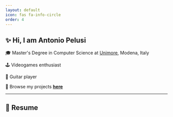 ```yaml
---
layout: default
icon: fas fa-info-circle
order: 4
---
```


## ✨ Hi, I am Antonio Pelusi

🎓 Master's Degree in Computer Science at [Unimore](https://www.unimore.it/), Modena, Italy

🕹️ Videogames enthusiast

🎸 Guitar player

🌱  Browse my projects [**here**](https://www.antoniopelusi.com/archives/)

---

## 📜 Resume

<center>
<div id="pdf-container" style="width: 100%; height: 100vh;"></div>
</center>

<!-- Include il CSS di pdf.js -->
<link rel="stylesheet" href="https://cdnjs.cloudflare.com/ajax/libs/pdf.js/2.10.377/pdf_viewer.min.css"/>

<!-- Include il JS di pdf.js -->
<script src="https://cdnjs.cloudflare.com/ajax/libs/pdf.js/2.10.377/pdf.min.js"></script>

<script>
document.addEventListener("DOMContentLoaded", function() {
    // Link diretto al file PDF
    var url = 'https://drive.google.com/uc?export=download&id=1QaucTh5GLyc2mATlXj_HgU22GSyG5Cgd';

    // Inizializza pdf.js
    var pdfjsLib = window['pdfjs-dist/build/pdf'];

    // Impostazioni PDFViewer
    var container = document.getElementById('pdf-container');

    // Carica il PDF
    pdfjsLib.getDocument(url).promise.then(function(pdfDoc) {
        // Visualizza tutte le pagine
        for (var pageNum = 1; pageNum <= pdfDoc.numPages; pageNum++) {
            (function(pageNum) {
                pdfDoc.getPage(pageNum).then(function(page) {
                    var viewport = page.getViewport({ scale: 1 });
                    var canvas = document.createElement('canvas');
                    canvas.className = 'pdf-page';
                    canvas.height = viewport.height;
                    canvas.width = viewport.width;
                    container.appendChild(canvas);

                    var renderContext = {
                        canvasContext: canvas.getContext('2d'),
                        viewport: viewport,
                    };
                    page.render(renderContext);
                });
            })(pageNum);
        }
    });
});
</script>

---

## 📞 Contact me

<i class="fas fa-envelope" aria-hidden="true"></i> **Email**: [antoniopelusi2000@gmail.com](mailto:antoniopelusi2000@gmail.com")

<i class="fab fa-linkedin" aria-hidden="true"></i> **LinkedIn**: [@antoniopelusi](https://www.linkedin.com/in/antoniopelusi/)

<i class="fab fa-twitter" aria-hidden="true"></i> **Twitter**: [@antopelusi](https://twitter.com/antopelusi)

<i class="fab fa-github" aria-hidden="true"></i> **GitHub**: [@antoniopelusi](https://github.com/antoniopelusi)

<svg xmlns="http://www.w3.org/2000/svg" xmlns:xlink="http://www.w3.org/1999/xlink"
     viewBox="-250 200 1300 600" style="margin-left:auto; margin-right:auto; display:block;">
    <defs>
        <linearGradient id="Dégradé_sans_nom_4" x1="397.3" y1="531.55" x2="398.77" y2="531.55"
                        gradientTransform="matrix(1, 0, 0, -1, 0, 1002)" gradientUnits="userSpaceOnUse">
            <stop offset="0" stop-color="#f5f5f5" stop-opacity="0.7"/>
            <stop offset="1" stop-color="#303030" stop-opacity="0.3"/>
        </linearGradient>
        <linearGradient id="Dégradé_sans_nom_5" x1="-71.63" y1="1086.96" x2="-71.63" y2="1203.04"
                        gradientTransform="matrix(0.87, -0.5, 0, -1.15, 202.02, 1691.1)" gradientUnits="userSpaceOnUse">
            <stop offset="0" stop-color="#e24e1d"/>
            <stop offset="0.09" stop-color="#F66947"/>
            <stop offset="0.69" stop-color="#fff"/>
        </linearGradient>
        <linearGradient id="Dégradé_sans_nom_6" x1="-117.26" y1="1087.6" x2="-117.26" y2="1178.79"
                        xlink:href="#Dégradé_sans_nom_5"/>
        <linearGradient id="Dégradé_sans_nom_7" x1="-140.02" y1="1086.96" x2="-140.02" y2="1203.04"
                        xlink:href="#Dégradé_sans_nom_5"/>
        <linearGradient id="Dégradé_sans_nom_8" x1="-162.84" y1="1087.39" x2="-162.84" y2="1186.68"
                        xlink:href="#Dégradé_sans_nom_5"/>
        <linearGradient id="Dégradé_sans_nom_9" x1="3024.62" y1="-260.2" x2="3024.62" y2="-144.13"
                        gradientTransform="matrix(-0.87, -0.5, 0, -1.15, 2764.57, 1691.1)"
                        xlink:href="#Dégradé_sans_nom_5"/>
        <linearGradient id="Dégradé_sans_nom_10" x1="3070.25" y1="-299.23" x2="3070.25" y2="-208.04"
                        gradientTransform="matrix(-0.87, -0.5, 0, -1.15, 2764.57, 1691.1)"
                        xlink:href="#Dégradé_sans_nom_5"/>
        <linearGradient id="Dégradé_sans_nom_11" x1="3093.01" y1="-319.7" x2="3093.01" y2="-203.63"
                        gradientTransform="matrix(-0.87, -0.5, 0, -1.15, 2764.57, 1691.1)"
                        xlink:href="#Dégradé_sans_nom_5"/>
        <linearGradient id="Dégradé_sans_nom_12" x1="56.64" y1="500.45" x2="44.9" y2="595.99"
                        gradientTransform="matrix(1, 0, 0, -1, 0, 1002)" xlink:href="#Dégradé_sans_nom_5"/>
        <linearGradient id="Dégradé_sans_nom_13" x1="64.52" y1="585.05" x2="81.08" y2="592.79"
                        gradientTransform="matrix(1, -0.01, -0.01, -1, -9.3, 1026.18)"
                        xlink:href="#Dégradé_sans_nom_5"/>
        <linearGradient id="Dégradé_sans_nom_14" x1="84.31" y1="585.6" x2="114.29" y2="599.6"
                        gradientTransform="matrix(1, -0.01, -0.01, -1, -9.3, 1026.18)"
                        xlink:href="#Dégradé_sans_nom_5"/>
        <linearGradient id="Dégradé_sans_nom_15" x1="-94.51" y1="1086.73" x2="-94.51" y2="1202.81"
                        xlink:href="#Dégradé_sans_nom_5"/>
        <linearGradient id="Dégradé_sans_nom_16" x1="3047.49" y1="-280.31" x2="3047.49" y2="-164.24"
                        gradientTransform="matrix(-0.87, -0.5, 0, -1.15, 2764.57, 1691.1)"
                        xlink:href="#Dégradé_sans_nom_5"/>
        <linearGradient id="Dégradé_sans_nom_17" x1="124.16" y1="607.81" x2="154.14" y2="621.82"
                        gradientTransform="matrix(1, -0.01, -0.01, -1, -9.3, 1026.18)"
                        xlink:href="#Dégradé_sans_nom_5"/>
        <linearGradient id="Dégradé_sans_nom_18" x1="144.36" y1="634.38" x2="174.34" y2="648.38"
                        gradientTransform="matrix(1, -0.01, -0.01, -1, -9.3, 1026.18)"
                        xlink:href="#Dégradé_sans_nom_5"/>
        <linearGradient id="Dégradé_sans_nom_19" x1="106.45" y1="579.15" x2="118.92" y2="584.97"
                        gradientTransform="matrix(1, -0.01, -0.01, -1, -9.3, 1026.18)"
                        xlink:href="#Dégradé_sans_nom_5"/>
        <linearGradient id="Dégradé_sans_nom_20" x1="3072.39" y1="-464.37" x2="3072.39" y2="-403.73"
                        gradientTransform="matrix(-0.87, -0.5, 0, -1.15, 3394.98, 1691.1)"
                        xlink:href="#Dégradé_sans_nom_5"/>
        <linearGradient id="Dégradé_sans_nom_21" x1="3049.57" y1="-465.06" x2="3049.57" y2="-377.24"
                        gradientTransform="matrix(-0.87, -0.5, 0, -1.15, 3394.98, 1691.1)"
                        xlink:href="#Dégradé_sans_nom_5"/>
        <linearGradient id="Dégradé_sans_nom_22" x1="3026.76" y1="-464.82" x2="3026.76" y2="-386.44"
                        gradientTransform="matrix(-0.87, -0.5, 0, -1.15, 3394.98, 1691.1)"
                        xlink:href="#Dégradé_sans_nom_5"/>
        <linearGradient id="Dégradé_sans_nom_23" x1="-119.4" y1="924.34" x2="-119.4" y2="984.97"
                        gradientTransform="matrix(0.87, -0.5, 0, -1.15, 832.43, 1691.1)"
                        xlink:href="#Dégradé_sans_nom_5"/>
        <linearGradient id="Dégradé_sans_nom_24" x1="-96.59" y1="903.81" x2="-96.59" y2="991.64"
                        gradientTransform="matrix(0.87, -0.5, 0, -1.15, 832.43, 1691.1)"
                        xlink:href="#Dégradé_sans_nom_5"/>
        <linearGradient id="Dégradé_sans_nom_25" x1="2831.03" y1="306.18" x2="2821.63" y2="382.71"
                        gradientTransform="translate(3597 1002) rotate(180)" xlink:href="#Dégradé_sans_nom_5"/>
        <linearGradient id="Dégradé_sans_nom_26" x1="2830.12" y1="346.86" x2="2846.68" y2="354.59"
                        gradientTransform="translate(3606.3 1026.18) rotate(-179.43)" xlink:href="#Dégradé_sans_nom_5"/>
        <linearGradient id="Dégradé_sans_nom_27" x1="2849.94" y1="347.34" x2="2879.92" y2="361.34"
                        gradientTransform="translate(3606.3 1026.18) rotate(-179.43)" xlink:href="#Dégradé_sans_nom_5"/>
        <linearGradient id="Dégradé_sans_nom_28" x1="2872.09" y1="340.88" x2="2884.56" y2="346.7"
                        gradientTransform="translate(3606.3 1026.18) rotate(-179.43)" xlink:href="#Dégradé_sans_nom_5"/>
        <radialGradient id="Dégradé_sans_nom" cx="-64.97" cy="1869.29" r="504.98"
                        gradientTransform="matrix(0.72, 0, 0, -0.45, 702.38, 1207.55)" gradientUnits="userSpaceOnUse">
            <stop offset="0" stop-color="#383838" stop-opacity="0.3"/>
            <stop offset="0.14" stop-color="#3f3419" stop-opacity="0.31"/>
            <stop offset="0.27" stop-color="#3f3419" stop-opacity="0.34"/>
            <stop offset="0.41" stop-color="#4c4c4b" stop-opacity="0.38"/>
            <stop offset="0.55" stop-color="#7c7c7b" stop-opacity="0.45"/>
            <stop offset="0.69" stop-color="#ada99d" stop-opacity="0.53"/>
            <stop offset="0.82" stop-color="#dddcd7" stop-opacity="0.64"/>
            <stop offset="0.9" stop-color="#fff" stop-opacity="0.7"/>
        </radialGradient>
        <linearGradient id="Dégradé_sans_nom_2" x1="443.16" y1="829.82" x2="874.22" y2="437.05"
                        gradientTransform="matrix(1, 0, 0, -1, 0, 1002)" gradientUnits="userSpaceOnUse">
            <stop offset="0" stop-color="#f5f5f5" stop-opacity="0.7"/>
            <stop offset="1" stop-color="#666666" stop-opacity="0.3"/>
        </linearGradient>
        <linearGradient id="Dégradé_sans_nom_3" x1="397.3" y1="635.5" x2="915.3" y2="635.5"
                        gradientTransform="matrix(1, 0, 0, -1, 0, 1002)" gradientUnits="userSpaceOnUse">
            <stop offset="0" stop-color="#f5f5f5" stop-opacity="0.5"/>
            <stop offset="1" stop-color="#666666" stop-opacity="0.3"/>
        </linearGradient>
        <clipPath id="clip-path">
            <polygon points="431.1 561.4 406.8 575.4 310.4 519.7 310.4 412.6 431.1 482.3 431.1 561.4" fill="none"/>
        </clipPath>
    </defs>
    <g id="circuits">
        <g id="circuits-2">
            <g id="blue">
                <path d="M386.9,462.6l-1-.6-61.8-35.7c1.2-.8,1.1-2.1-.3-2.9a5.9,5.9,0,0,0-5.2-.2l-.4.2-.5.3c-1,.9-.8,2.1.5,2.9a6.19,6.19,0,0,0,5,.3h.1l74,42.8v-1ZM370.5,361.1a.78.78,0,0,0,.4-.4,1.2,1.2,0,0,0,.4-.9c0-.6-.4-1.1-1.2-1.6a6.83,6.83,0,0,0-5.6,0,2.08,2.08,0,0,0-1.1,1.6,1.62,1.62,0,0,0,.3.9,2.83,2.83,0,0,0,.8.7,5.81,5.81,0,0,0,5,.2l27.8,16v-1Zm18.6,36.1-14.3-8.3c1-.9.9-2.1-.5-2.8a6.08,6.08,0,0,0-5.6,0c-1.5.8-1.5,2.2,0,3.2a6.7,6.7,0,0,0,5.2.1l14.3,8.3,5.5,3.1,3.6,2.1v-1Zm-19.2,5a1.5,1.5,0,0,0-.4-2.8,5.88,5.88,0,0,0-5.5,0c-1.6.8-1.6,2.3,0,3.2a5.59,5.59,0,0,0,4.9.2l28.4,16.3v-1Zm17,43.5-1-.6-62.4-36H298.7a3,3,0,0,0-1.1-1.2,6.83,6.83,0,0,0-5.6,0c-1.5,1-1.5,2.4,0,3.3a6.83,6.83,0,0,0,5.6,0,2.51,2.51,0,0,0,1.1-1.2h24.5l62.7,36.2,1,.6,10.4,6v-1ZM869.6,606.1a6.08,6.08,0,0,0-5.6,0c-1.3.7-1.5,2-.4,2.9l-72.9,42.1H772.4L665,589.1H542.4l-66.7-38.5-.9-.5-2.1-1.2,13.2-7.7,2.1,1.3,48.4,27.9H678.5l62.8,36.4,1.5.8L778,627.9c-1.1.9-.9,2.2.4,3a6.08,6.08,0,0,0,5.6,0c1.5-.9,1.5-2.4,0-3.2a6.19,6.19,0,0,0-5-.3l-34.4-19.8-1.5-.8-64.3-37.1H573.7l21.4-12.4,1.5-.8,4.6-2.7h74.3a2.73,2.73,0,0,0,1,1.2,6.42,6.42,0,0,0,5.7,0c1.5-.9,1.5-2.4,0-3.2a6.42,6.42,0,0,0-5.7,0,1.93,1.93,0,0,0-1,1.2H601l-6.1,3.5-1.5.8L572,569.6H536.7l-46.9-27.1-.9-.5-2.2-1.3,11.7-6.7,2.1,1.3.9.5,41.2,23.8h17.9l4.2-2.4,1.4-.8L596,539.1l.5-.3H705.4L725,527.5h-1.8l-18,10.4H596.3l-18.5,10.7-13.4,7.8-1.4.8-2.8,1.6H542.9l-32.1-18.5h16.1l15.5,9h12.3l1.1-.7,1.5-.8,24.3-14.1a6.87,6.87,0,0,0,5.1-.2c1.6-1,1.6-2.4,0-3.3a6.83,6.83,0,0,0-5.6,0c-1.4.8-1.5,2.1-.4,3l-5.2,3-3.5,2-16.4,9.6-1.2.6H542.7l-15.5-9H509.3l-7.1-4.1-.9-.5-2.1-1.3,10.4-6h-1.5l-88.2,50.9L319.6,520.6l-.9-.5-2-1.2,4.5-2.6.8-.5L364.9,491l.9-.5,16.1-9.2.9-.6,14.5-8.4v-1l-12.8,7.4L277.9,417.2V365.7l50.3-29.1h46.3l22.8-13.1v-1.1l-23,13.4H329.6l61.2-35.3.2-.2V254.4a5.94,5.94,0,0,0,2.3-.6c1.6-.9,1.6-2.3,0-3.2a5.88,5.88,0,0,0-5.5,0c-1.5.9-1.5,2.3,0,3.2a6.43,6.43,0,0,0,2.4.6v45.4L288.5,358.5,226,322.4V281.8l-44.5-25.6c1.2-.9,1-2.1-.3-2.9a5.6,5.6,0,0,0-5.6,0c-1.5.9-1.5,2.3,0,3.1a5.49,5.49,0,0,0,5,.3L225,282.3v40.6L287.6,359l-10.4,6h-.3v40.6l-18-10.4V369.9L241.7,360l-1-.6-18.4-10.6c1.1-.9,1-2.1-.4-3a6.83,6.83,0,0,0-5.6,0c-1.6.9-1.6,2.4,0,3.3a6.5,6.5,0,0,0,5.1.1l19.3,11.2,1,.6,16.3,9.4v25.4l18.9,10.9v11l106.6,61.5-1.7,1-.9.5-13,7.6L161.2,368.9V325.7L45.7,259c1.2-.8,1-2.1-.3-2.9a7.07,7.07,0,0,0-5.7,0c-1.5.9-1.5,2.3,0,3.2a6.1,6.1,0,0,0,5.1.2l115.5,66.7v43.3L367,488.8l-2.1,1.2-.8.5-9.8,5.7-26.9-15.5-1.6-.9-78.1-45H170.1L135.9,415h.3V394L97.4,371.5c1.2-.8,1.1-2.1-.4-2.9a5.88,5.88,0,0,0-5.5,0c-1.5.9-1.5,2.3,0,3.2a5.81,5.81,0,0,0,5,.2l38.7,22.4v20L76.5,380.5H66.3l-55,31.7a5.81,5.81,0,0,0-5,.2c-1.6.9-1.6,2.4,0,3.2a5.88,5.88,0,0,0,5.5,0c1.4-.7,1.6-1.9.4-2.8l54.3-31.4h9.7l93.6,54h77.6l76.7,44.4,1.6.9,27.6,16-11.2,6.5-79.5-46-1.6-.9-19.6-11.4H152.3l-42.8-24.8c.5-.7.2-1.7-.9-2.4a6.08,6.08,0,0,0-5.6,0c-1.5.9-1.5,2.4,0,3.2a6.08,6.08,0,0,0,5.6,0l.3-.2,43.1,25h89l14.9,8.7H137.1L43,508.6a6.61,6.61,0,0,0-5,.2c-1.5,1-1.5,2.4,0,3.2a6.08,6.08,0,0,0,5.6,0c1.3-.7,1.5-2,.3-2.9l93.4-53.9H257.4l1.9,1.1,1.6.9L295.1,477l-4.2,2.4-.8.5-9.8,5.6H254.1l-24.6,14.1a6.19,6.19,0,0,0-5,.3c-1.6.8-1.6,2.3,0,3.2a6.08,6.08,0,0,0,5.6,0c1.3-.8,1.5-2,.4-3l23.8-13.8h24.5l-7,4.1-1.4.8-48.7,28.1H168.9l-29.5-17c1.1-.8.9-2.1-.4-2.9a6.08,6.08,0,0,0-5.6,0c-1.5.9-1.5,2.3.1,3.2a5.81,5.81,0,0,0,5,.2l30,17.3h53.4l50.3-29,1.4-.8,17.3-10,.9-.5,4.1-2.4,31.6,18.1H310.1l-11.5,6.7-.8.5-1.7.9a6.71,6.71,0,0,0-5.2.2c-1.5.9-1.5,2.4,0,3.2a6.08,6.08,0,0,0,5.6,0c1.3-.8,1.5-2,.4-2.9l1.7-.9.9-.5,10.8-6.3h18.8l12.3,7.2-20.2,11.6-.9.5-4.6,2.7-.7.4,2.9,1.7.8.4,4.5,2.7-2,1.1-.9.6-21.7,12.5-.9.5-19.9,11.5H262.5l-18-10.5c1-.9,1-2.1-.5-2.9a5.88,5.88,0,0,0-5.5,0c-1.5.9-1.5,2.3,0,3.2a6.1,6.1,0,0,0,5.1.2l18.6,10.8H278l20.6-11.9.9-.5,11.5-6.7v17.4l-20.2,11.7-.8.4-10,6a5.49,5.49,0,0,0-5,.3c-1.6.8-1.6,2.3,0,3.1a5.42,5.42,0,0,0,5.5,0,1.6,1.6,0,0,0,.4-2.9l10-5.7.8-.5,20-11.5h.2V531.2l9.2-5.4.9-.5,2-1.1,42.9,24.7-2,1.2-.8.5-17,9.8H321.3l-40.8,23.5H249.6l-43.1-24.8c1.1-.9,1-2.1-.4-3a6.6,6.6,0,0,0-5.5,0c-1.6,1-1.6,2.4,0,3.3a6.71,6.71,0,0,0,5,.2l43.6,25.2h31.5l40.8-23.6h24.1L226,630.3H141.6l-5.5,3.1-.9.6L88.5,661h-.3v47.2a5.2,5.2,0,0,0-3.2.7c-1.5.9-1.5,2.3,0,3.1a5.6,5.6,0,0,0,5.6,0c1.5-.8,1.5-2.2,0-3.1a4.54,4.54,0,0,0-1.5-.6V661.6L135.2,635l.9-.6,5.7-3.3h84.5l138.7-80,.8-.5,2-1.2,16.1,9.3-2,1.2-.8.5-140,80.8h-.2v49.3L192,718.9a6.1,6.1,0,0,0-5.1.2c-1.5.9-1.5,2.3,0,3.2a5.88,5.88,0,0,0,5.5,0c1.4-.8,1.6-2,.4-2.9l48.7-28.1.2-.2V641.8l140.2-80.9.9-.5,2-1.2,16.8,9.7-2,1.2-81.7,47.2h-.2v42.3l144,83.2c-1,.8-.9,2.1.4,2.9a6.08,6.08,0,0,0,5.6,0c1.5-.9,1.5-2.4,0-3.2a5.88,5.88,0,0,0-5-.3L356.9,681.3h31.8l57,33c-1.1.9-1,2.1.4,2.9a6.08,6.08,0,0,0,5.6,0c1.5-.9,1.5-2.3,0-3.2a6.1,6.1,0,0,0-5.1-.2L389,680.5H355.3l-36.6-21.2V618h.1l5.5-3.2L386.1,579v21l-41.6,23.9-.2.2v21.2a8.39,8.39,0,0,0-2.3.6c-1.6,1-1.6,2.4,0,3.3a6.6,6.6,0,0,0,5.5,0c1.6-.9,1.6-2.3,0-3.3a6.43,6.43,0,0,0-2.4-.6V624.6l41.5-23.9.3-.2v-22l12.8-7.4.8-.5,2-1.1,17.1,10h.3l10.5-6.1v45.9l-36.6,21.1c-.1,0-.2,0-.2-.1a6,6,0,0,0-4.9.4c-1.3.7-1.4,1.8-.5,2.7l.5.4.3.2a5.8,5.8,0,0,0,5.3-.2c1.4-.8,1.5-2.1.4-2.9l36.4-21h.2V601.2l14.5,8.3.8.5,12,6.9v17.7L398.9,669a6.18,6.18,0,0,0-5,.2c-1.6.9-1.6,2.3,0,3.2a5.88,5.88,0,0,0,5.5,0c1.4-.8,1.6-2,.5-3l59.4-34.3h.2V616.3l-12.9-7.5-.8-.4L431.3,600V572.8l14.8-8.6,2.2,1.2.9.5,9.7,5.6v16.6l19.1,11c-1.1,1-1,2.2.5,3.1a6.52,6.52,0,0,0,5.3.1h.3l.6-.5a1.49,1.49,0,0,0,.19-2.11,1.7,1.7,0,0,0-.19-.19l-.6-.5h-.3a6.2,6.2,0,0,0-4.8-.1l-19.2-11.1V572l41.8,24.2v36.3l-16.9,9.8-.9.6-45.2,26h-.2v13.8l22.2,12.7.9.6,12.5,7.2c-1.1.9-1,2.1.4,3a6.83,6.83,0,0,0,5.6,0c1.5-.9,1.5-2.4,0-3.3a6.87,6.87,0,0,0-5.1-.2L461.5,695l-.9-.5-21.3-12.3V669.5l44.5-25.6.9-.5,17.6-10.2.2-.2V595.7l-52.4-30.3-.9-.5-2.1-1.2,11.2-6.5,2.1,1.2.9.5,68.9,39.8v68.2L551.1,679v62.8l86.1,49.7c-.7.8-.3,1.8.9,2.4a5.88,5.88,0,0,0,5.5,0c1.6-.8,1.6-2.3,0-3.2a5.88,5.88,0,0,0-5.5,0l-.2.2L552,741.3V679.6L735.1,785.4c-1.1.9-1,2.1.5,2.9a6.08,6.08,0,0,0,5.6,0c1.5-.8,1.5-2.3,0-3.2a6.87,6.87,0,0,0-5.1-.2L531,666.5V598.3l-68.9-39.8-1-.5-2-1.2,12.7-7.4,2.1,1.2.9.5,67,38.7-.2.4,66.5,38.4v8.5l11.3,6.5.9.5,1.3.7v24.1l99.3,57.2c-1.1.8-.9,2.2.4,2.9a5.6,5.6,0,0,0,5.6,0c1.5-.8,1.5-2.3,0-3.1a5.49,5.49,0,0,0-5-.3l-99.4-57.3v-23l17.1,9.8c-1,1-1,2.2.5,3.1a6.83,6.83,0,0,0,5.6,0c1.5-1,1.5-2.4,0-3.3a6.1,6.1,0,0,0-5.1-.2L620.3,643l-.9-.5-10.4-6V628l-65.9-38.1h30.6l131.9,76.2V686L758,716.2c-1.2.9-1.1,2.2.3,3a5.88,5.88,0,0,0,5.5,0c1.6-.9,1.6-2.4,0-3.2a5.81,5.81,0,0,0-5-.3l-52.3-30.2V665.6L575.4,589.9h89.3l107.3,62h19l73.5-42.5a5.69,5.69,0,0,0,5.1-.2C871.1,608.4,871.1,606.9,869.6,606.1ZM737,520.5l-.9-.5-.9.5,1,.6Z"
                      stroke="#e84c25" fill="#666666" stroke-dashoffset="100%">
                    <animate
                            attributeName="stroke-dasharray"
                            dur="20s"
                            values="80%;120%;80%"
                            repeatCount="indefinite"
                    />
                </path>
            </g>
            <g id="white">
                <path d="M393.9,368.7c-1.6.9-1.6,2.3,0,3.1a5.67,5.67,0,0,0,3.4.7v-4.4A6.53,6.53,0,0,0,393.9,368.7Zm.7,31.6a1.61,1.61,0,0,0,.58-2.19,1.63,1.63,0,0,0-.88-.71,5.9,5.9,0,0,0-5.2-.2l-.4.2-.5.3c-1,.8-.8,2,.5,2.9a6.71,6.71,0,0,0,5,.2h0l3.6,2.1v-1.1Zm2.7-65-79.5,45.9h-.2v42.3h.1l5.5,3.2,74.1,42.7v-1l-10.4-6v-22l-41.7-24.1V395.8a6.15,6.15,0,0,0,2.3-.7c1.5-.8,1.5-2.2,0-3.2a6.08,6.08,0,0,0-5.6,0c-1.5,1-1.5,2.4,0,3.2a6.71,6.71,0,0,0,2.4.7V417l41.6,24.1v21l-67.3-38.9h-.1V381.8L355,360.7h33.7l8.6-4.9v-1.1l-8.8,5.1H356.6l40.7-23.5Zm0,134.3h0l1.5.8Zm177.1,64.8a5.88,5.88,0,0,0-5-.3l-11.5-6.6h-1.8l12.4,7.1c-1.2.9-1,2.2.4,3a5.65,5.65,0,0,0,3.1.6,6.43,6.43,0,0,0,2.4-.6,2.08,2.08,0,0,0,1.1-1.4A1.71,1.71,0,0,0,574.4,534.4Zm204.1,7.5a5.59,5.59,0,0,0-4.9-.2l-24.5-14.2h-1.8l25.4,14.7c-1.2.9-1.1,2.1.3,2.9a5.88,5.88,0,0,0,5.5,0C780.1,544.2,780.1,542.8,778.5,541.9Zm-43.3-21.4,1,.6.8-.6-.9-.5Zm62.7,98.2a6.5,6.5,0,0,0-5.1-.1l-20.3-11.8H724l-62.9-36.4-1.5-.8-1.6-.9h57l27.5,15.8c-1.2.8-1,2.1.3,2.9a5.6,5.6,0,0,0,5.6,0c1.5-.9,1.5-2.3,0-3.1a5.49,5.49,0,0,0-5-.3l-28.1-16.2H656.5l-19.7-11.4H560l-12.3-7.1-1.2-.7h32.8l16.4-9.5H664l19,11.1h38.7a3,3,0,0,0,1.1,1.2,6.08,6.08,0,0,0,5.6,0c1.5-.9,1.5-2.3,0-3.2a6.08,6.08,0,0,0-5.6,0,2.13,2.13,0,0,0-1.1,1.2H683.4l-18.2-10.6-.9-.5h-67l.5-.3,17.9-10.3a5.91,5.91,0,0,0,4.7-.1h-6.3l-35.2,20.3H545l-32.2-18.7,2.8-1.6h-1.7l-12.6,7.3-.8.5L488.9,542l-.9.5-13.2,7.6-.9.5L461.1,558l-.7.4-11.2,6.5-.9.5-17,9.8-.9.5-10.6,6.1-19.3-11.2-.9-.5h0l-.2-.2h-.2l-16.4-9.5-.9-.5-16.1-9.3-.9-.5L322,525.3l-.8-.5-4.6-2.6,2.1-1.2.9-.4,77.7-44.9v-1.1l-12.5,7.3-2-1.2-1-.5L241.7,399.3V349.9l-49-28.2c1.2-.8,1-2.1-.3-2.9a6.08,6.08,0,0,0-5.6,0c-1.6.9-1.6,2.3,0,3.2a5.81,5.81,0,0,0,5,.2l48.9,28.2v49.4l140.2,80.9,1,.6,1.9,1.1-16,9.3-2-1.2-.9-.5-17.7-10.2L226.3,410H141.8l-5.6-3.2-1-.6L89.1,379.5V332.7l1.5-.5c1.5-.9,1.5-2.4,0-3.3a6.6,6.6,0,0,0-5.5,0c-1.6.9-1.6,2.4,0,3.3a6.61,6.61,0,0,0,3.1.6V380l47,27.2,1,.5,5.3,3.1H226l119.4,69H321.5l-40.7-23.4H249.3l-43.7,25.2a5.81,5.81,0,0,0-5,.2c-1.6,1-1.6,2.4,0,3.2a5.88,5.88,0,0,0,5.5,0c1.3-.7,1.5-2,.4-2.9l43-24.8h31l40.7,23.4H347l17.1,9.8.8.5,2,1.2L324,517l-2-1.2-.8-.5-9.3-5.4V491.4l-20.1-11.5-.9-.5-10-5.8c1.1-.9,1-2.2-.4-3a6.6,6.6,0,0,0-5.5,0c-1.6.9-1.6,2.3,0,3.3a6.22,6.22,0,0,0,5,.1l10.1,5.9.8.5L311,491.9v17.5l-11.5-6.6-.9-.5-20.5-11.9H262.3l-18.7,10.7a6.51,6.51,0,0,0-5.1.3c-1.5.9-1.5,2.3,0,3.2a6.08,6.08,0,0,0,5.6,0c1.3-.8,1.5-2,.3-3l18.2-10.4h15.1l20.1,11.6.8.5,21.7,12.5.9.5,2,1.2-4.5,2.6-.8.5-2.3,1.3-.7.3,5.4,3.2.8.4,20.1,11.7-12.3,7.1H310.3l-10.8-6.2-.9-.5-1.7-1c1-.9.8-2.1-.4-2.9a5.88,5.88,0,0,0-5.5,0c-1.6.9-1.6,2.3,0,3.2a6,6,0,0,0,5.1.2l1.6,1,.9.5,11.3,6.5h17.4l-31.4,18.2-4.2-2.4-.9-.5-17.2-10-1.6-.9L221.9,521H168.6l-30.1,17.4a6.5,6.5,0,0,0-5.1.2c-1.5.9-1.5,2.3,0,3.2a6.08,6.08,0,0,0,5.6,0c1.3-.8,1.5-2.1.4-3l29.4-17h52.9L270.3,550l1.6.9,6.8,3.9H254.3L230.4,541a1.59,1.59,0,0,0,.52-2.2,1.61,1.61,0,0,0-.92-.7,5.42,5.42,0,0,0-5.5,0c-1.6.8-1.6,2.2,0,3.1a5.81,5.81,0,0,0,5,.2L254,555.5h26.3l9.7,5.6.9.6,4.2,2.4-34.3,19.7-1.6.9-1.7,1H137.3L44,531.9c1-.9.9-2-.4-2.9a6.83,6.83,0,0,0-5.6,0c-1.6.9-1.6,2.4,0,3.3a6.41,6.41,0,0,0,5.1.1L137,586.7H255.9L241,595.4H152.1l-43.3,24.9h-.2a5.88,5.88,0,0,0-5.5,0c-1.6.9-1.6,2.3,0,3.2a5.88,5.88,0,0,0,5.5,0c1.1-.7,1.4-1.7.8-2.5l42.9-24.7h88.9L261,584.8l1.6-.9L342.2,538l11.3,6.5-27.6,15.9-1.4.8-77.1,44.5H169.9L76.2,659.8H66.5L12.2,628.4c1.1-.9,1-2.1-.5-2.9a6.6,6.6,0,0,0-5.5,0c-1.5.9-1.5,2.4,0,3.3a6.22,6.22,0,0,0,5,.1l54.9,31.8H76.4l58.8-33.9v20L96.5,669.2a6.1,6.1,0,0,0-5.1.2c-1.5.9-1.5,2.3,0,3.1a5.6,5.6,0,0,0,5.6,0c1.4-.7,1.5-1.9.4-2.8l38.5-22.3h.2v-21h-.2l34.2-19.7h77.5l78.5-45.4,1.4-.8L354.3,545l9.8,5.7.9.5,1.9,1.1L160.5,671.5h-.3v43.3L44.8,781.6a6.5,6.5,0,0,0-5.1.2c-1.5.9-1.5,2.3,0,3.1a5.6,5.6,0,0,0,5.6,0,1.6,1.6,0,0,0,.4-2.9l115.2-66.4.2-.2V672.1L367.9,552.8l13.2,7.6.8.5,1.7.9L277.1,623.3h-.2v11.1L258,645.3v25.3L241.7,680l-.8.5-19.7,11.3a5.59,5.59,0,0,0-4.9.2c-1.6.9-1.6,2.4,0,3.2a5.88,5.88,0,0,0,5.5,0c1.4-.7,1.6-2,.4-2.8l18.7-10.8.8-.5,16.9-9.8.3-.2V645.8l18-10.3V676l10.6,6.1-62.2,36h-.2v40.5l-44.5,25.7a7.51,7.51,0,0,0-5.1.2c-1.5.9-1.5,2.4,0,3.3a6.83,6.83,0,0,0,5.6,0c1.4-.9,1.6-2.1.5-3l44.1-25.5.2-.2V718.7l62.5-36L390,741.3v45.4a10.12,10.12,0,0,0-2.3.6c-1.5.9-1.5,2.3,0,3.2a6.08,6.08,0,0,0,5.6,0c1.5-.9,1.5-2.3,0-3.2a8.39,8.39,0,0,0-2.3-.6V740.8l-61.4-35.4h44.5l36,20.7c-1.1.9-1,2.2.4,3a6.08,6.08,0,0,0,5.6,0c1.6-.9,1.6-2.3,0-3.2a6.1,6.1,0,0,0-5.1-.2l-36.5-21.2H328.1l-50.3-29V623.9l106.6-61.6,14.1,8.1L322.9,614a5.89,5.89,0,0,0-4.7.4c-1.4.8-1.5,2.1-.4,3a.48.48,0,0,0,.4.2l.6.3a6.19,6.19,0,0,0,5-.3c1.2-.8,1.4-2,.5-2.9l-.4-.2,75.4-43.6.4.2,13.8,8-26.6,15.3-.8.4-62.9,36.4H298.7a3.94,3.94,0,0,0-1.1-1.2,6.83,6.83,0,0,0-5.6,0c-1.6,1-1.6,2.4,0,3.2a6.08,6.08,0,0,0,5.6,0,2.07,2.07,0,0,0,1-1.1h24.7l62.8-36.3.8-.4,27.4-15.8,5.4,3.1h.1l4.3-2.5,6.3,3.7.9.4,14.5,8.4v17.4l-14.5,8.3-.9.5-2.5,1.5H399.8L369,638.3a6.1,6.1,0,0,0-5.1.2c-1.5.9-1.5,2.3,0,3.2a6.08,6.08,0,0,0,5.6,0c1.4-.8,1.5-2,.4-2.9l30.2-17.5h26.4l-32.9,19-5.4,3.1-14.3,8.3a5.69,5.69,0,0,0-5.1.2c-1.6.8-1.6,2.3,0,3.2a5.88,5.88,0,0,0,5.5,0c1.3-.8,1.5-2.1.5-2.9L389,644l42.3-24.4,9-5.2v8.3l-38.8,22.4-.2.2v15.9l-31.7,18.3a6.1,6.1,0,0,0-5.1.2,1.88,1.88,0,0,0-.8.7,1.62,1.62,0,0,0-.3.9,1.92,1.92,0,0,0,1.1,1.6,5.88,5.88,0,0,0,5.5,0,1.89,1.89,0,0,0,1.2-1.6,1.62,1.62,0,0,0-.3-.9l-.4-.4L402,661.7h.2V645.8l38.7-22.5h.3v-9.4l5.2-3,.2-.2V592.3l-15.3-8.9-.9-.5-5.4-3.1,5.4-3.1.9-.5,8-4.6,19.6,11.3.9.6,24,13.8v29l-30.4,17.6a5.88,5.88,0,0,0-5,.3c-1.5.8-1.5,2.2,0,3.2a6.08,6.08,0,0,0,5.6,0c1.3-.9,1.5-2.1.3-3l29.5-17v23.8l-23,13.2h-.2V709a6.82,6.82,0,0,0-2.4.5c-1.5,1-1.5,2.4,0,3.2a6.42,6.42,0,0,0,5.7,0c1.5-.8,1.5-2.2,0-3.2a6.82,6.82,0,0,0-2.4-.5V665l22.3-12.8V729a5,5,0,0,0-2.4.6c-1.5.9-1.5,2.4,0,3.2a6.08,6.08,0,0,0,5.6,0c1.5-.8,1.5-2.3,0-3.2a4.62,4.62,0,0,0-2.3-.6V596.8l-24.9-14.4-.9-.5-18.7-10.8,9-5.2.9-.5,6.1-3.5,58.2,33.6v80l28,16.1v30.1l8.7,5,.9.6,15,8.6a1.59,1.59,0,0,0-.52,2.2,1.61,1.61,0,0,0,.92.7,6.08,6.08,0,0,0,5.6,0c1.5-.8,1.5-2.2,0-3.2a6.1,6.1,0,0,0-5.1-.2L552,726.2l-.9-.5-7.9-4.5V691.1L515.1,675V595L457,561.4l4.3-2.5.8-.4,6.7-3.9,78.5,45.3v68.2L617,708.4c-1.2.8-1,2.1.3,2.9a6.08,6.08,0,0,0,5.6,0c1.6-.9,1.6-2.3,0-3.2a5.81,5.81,0,0,0-5-.2l-69.8-40.3V599.4l-78.5-45.3,5.2-3,.9-.5,13.1-7.5,79.7,46,1.5.8,49.4,28.6v34l2.2,1.2.9.5,106.4,61.4c-1.1,1-1,2.2.4,3a6.08,6.08,0,0,0,5.6,0c1.5-.9,1.5-2.3,0-3.2a6.51,6.51,0,0,0-5.1-.3L622.5,653.2l-.9-.4-1.3-.8V618l-48.4-28.1-1.5-.8-23.5-13.6H605l23.6,13.6,1.4.8,42.2,24.4c-1.2.8-1.1,2.1.4,2.9a5.88,5.88,0,0,0,5.5,0c1.6-.9,1.6-2.3,0-3.2a5.59,5.59,0,0,0-4.9-.2l-41.4-23.9-1.4-.8-25.1-14.5H545.4l-7.3-4.2-48.4-27.9h.1l11.6-6.7.8-.5,9.7-5.6,32.6,18.7,1.4.9,13.7,7.8h76.8l21.5,12.4,1.4.8,64.3,37.2h48.6L791.9,619c-1.1.9-1,2.1.4,2.9a6.83,6.83,0,0,0,5.6,0C799.4,621.1,799.4,619.7,797.9,618.7ZM545,547.8l-32.2-18.7,2.8-1.6h-1.7l-12.6,7.3-.8.5.9.5.8-.5,9.7-5.6,32.6,18.7h9.9l1.2-.6Z"
                      fill="#666666" stroke="#FFF" stroke-dashoffset="100%">
                    <animate
                            attributeName="stroke-dasharray"
                            dur="20s"
                            values="80%;120%;80%"
                            repeatCount="indefinite"
                    />
                </path>
            </g>
        </g>
    </g>
</svg>


